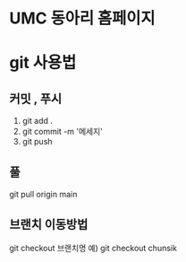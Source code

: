 # UMC 동아리 홈페이지


# git 사용법
## 커밋 , 푸시
1. git add .
2. git commit -m '메세지'
3. git push

## 풀
git pull origin main

## 브랜치 이동방법
git checkout 브랜치명
예) git checkout chunsik
